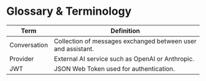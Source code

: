 # Glossary & Terminology

| Term | Definition |
| --- | --- |
| Conversation | Collection of messages exchanged between user and assistant. |
| Provider | External AI service such as OpenAI or Anthropic. |
| JWT | JSON Web Token used for authentication. |

